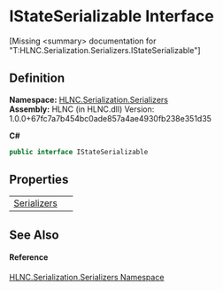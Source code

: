 # IStateSerializable Interface


\[Missing &lt;summary&gt; documentation for "T:HLNC.Serialization.Serializers.IStateSerializable"\]



## Definition
**Namespace:** <a href="N_HLNC_Serialization_Serializers">HLNC.Serialization.Serializers</a>  
**Assembly:** HLNC (in HLNC.dll) Version: 1.0.0+67fc7a7b454bc0ade857a4ae4930fb238e351d35

**C#**
``` C#
public interface IStateSerializable
```



## Properties
<table>
<tr>
<td><a href="P_HLNC_Serialization_Serializers_IStateSerializable_Serializers">Serializers</a></td>
<td> </td></tr>
</table>

## See Also


#### Reference
<a href="N_HLNC_Serialization_Serializers">HLNC.Serialization.Serializers Namespace</a>  
